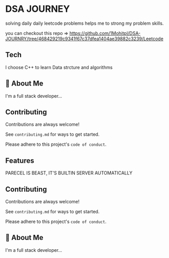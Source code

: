 
# DSA JOURNEY

solving daily daily leetcode problems helps me to strong my problem skills. 

you can checkout this repo =>
https://github.com/1Mohitpl/DSA-JOURNRY/tree/468429219c9341f67c37dfea1404ae39882c3239/Leetcode

## Tech

I choose C++ to learn Data strcture and algorithms  
## 🚀 About Me
I'm a full stack developer...


## Contributing

Contributions are always welcome!

See `contributing.md` for ways to get started.

Please adhere to this project's `code of conduct`.

## Features
PARECEL IS BEAST, IT'S BUILTIN SERVER AUTOMATICALLY 



## Contributing

Contributions are always welcome!

See `contributing.md` for ways to get started.

Please adhere to this project's `code of conduct`.


## 🚀 About Me
I'm a full stack developer...




